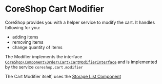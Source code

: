 # CoreShop Cart Modifier

CoreShop provides you with a helper service to modify the cart. It handles following for you:

 - adding items
 - removing items
 - change quantity of items

The Modifier implements the interface [```CoreShop\Component\Order\Cart\CartModifierInterface```](https://github.com/coreshop/CoreShop/blob/master/src/CoreShop/Component/Order/Cart/CartModifierInterface.php) and is implemented by the service
```coreshop.cart.modifier```

The Cart Modifier itself, uses the [Storage List Component](../../../02_Components/15_StorageListComponent.md)